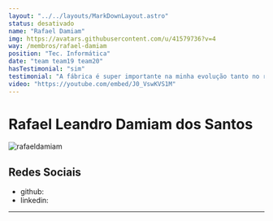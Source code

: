 ```yaml
---
layout: "../../layouts/MarkDownLayout.astro"
status: desativado
name: "Rafael Damiam"
img: https://avatars.githubusercontent.com/u/41579736?v=4
way: /membros/rafael-damiam
position: "Tec. Informática"
date: "team team19 team20"
hasTestimonial: "sim"
testimonial: "A fábrica é super importante na minha evolução tanto no relacionamento com colegas, e também como desenvolvedor."
video: "https://youtube.com/embed/J0_VswKVS1M"
---
```


# Rafael Leandro Damiam dos Santos


![rafaeldamiam](https://avatars.githubusercontent.com/u/41579736?v=4)

## Redes Sociais
- github:
- linkedin:
***